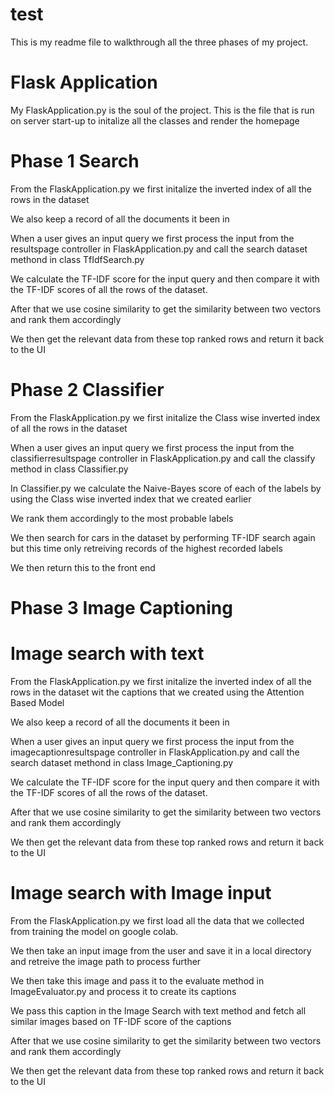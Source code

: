 # test

This is my readme file to walkthrough all the three phases of my project.

# Flask Application

My FlaskApplication.py is the soul of the project. This is the file that is run on server start-up to initalize all the classes and render the homepage


# Phase 1 Search

From the FlaskApplication.py we first initalize the inverted index of all the rows in the dataset 

We also keep a record of all the documents it been in

When a user gives an input query we first process the input from the resultspage controller in FlaskApplication.py and call the search dataset methond in class TfIdfSearch.py

We calculate the TF-IDF score for the input query and then compare it with the TF-IDF scores of all the rows of the dataset.

After that we use cosine similarity to get the similarity between two vectors and rank them accordingly

We then get the relevant data from these top ranked rows and return it back to the UI


# Phase 2 Classifier

From the FlaskApplication.py we first initalize the Class wise inverted index of all the rows in the dataset 

When a user gives an input query we first process the input from the classifierresultspage controller in FlaskApplication.py and call the classify method in class Classifier.py

In Classifier.py we calculate the Naive-Bayes score of each of the labels by using the Class wise inverted index that we created earlier

We rank them accordingly to the most probable labels

We then search for cars in the dataset by performing TF-IDF search again but this time only retreiving records of the highest recorded labels

We then return this to the front end


# Phase 3 Image Captioning


# Image search with text

From the FlaskApplication.py we first initalize the inverted index of all the rows in the dataset wit the captions that we created using the Attention Based Model

We also keep a record of all the documents it been in

When a user gives an input query we first process the input from the imagecaptionresultspage controller in FlaskApplication.py and call the search dataset methond in class Image_Captioning.py

We calculate the TF-IDF score for the input query and then compare it with the TF-IDF scores of all the rows of the dataset.

After that we use cosine similarity to get the similarity between two vectors and rank them accordingly

We then get the relevant data from these top ranked rows and return it back to the UI


# Image search with Image input

From the FlaskApplication.py we first load all the data that we collected from training the model on google colab.

We then take an input image from the user and save it in a local directory and retreive the image path to process further

We then take this image and pass it to the evaluate method in ImageEvaluator.py and process it to create its captions

We pass this caption in the Image Search with text method and fetch all similar images based on TF-IDF score of the captions

After that we use cosine similarity to get the similarity between two vectors and rank them accordingly

We then get the relevant data from these top ranked rows and return it back to the UI
